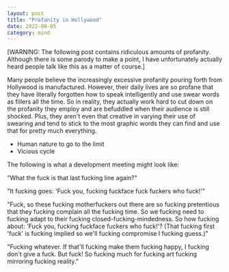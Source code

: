 ```yaml
---
layout: post
title: "Profanity in Hollywood"
date: 2022-08-05
category: mind
---
```


[WARNING: The following post contains ridiculous amounts of profanity. Although there is some parody to make a point, I have unfortunately actually heard people talk like this as a matter of course.]

Many people believe the increasingly excessive profanity pouring forth from Hollywood is manufactured. However, their daily lives are so profane that they have literally forgotten how to speak intelligently and use swear words as fillers all the time. So in reality, they actually work hard to cut down on the profanity they employ and are befuddled when their audience is still shocked. Plus, they aren't even that creative in varying their use of swearing and tend to stick to the most graphic words they can find and use that for pretty much everything.

- Human nature to go to the limit
- Vicious cycle

The following is what a development meeting might look like:

"What the fuck is that last fucking line again?"

"It fucking goes: 'Fuck you, fucking fuckface fuck fuckers who fuck!'"

"Fuck, so these fucking motherfuckers out there are so fucking pretentious that they fucking complain all the fucking time. So we fucking need to fucking adapt to their fucking closed-fucking-mindedness. So how fucking about: 'Fuck you, fucking fuckface fuckers who fuck!'? (That fucking first 'fuck' is fucking implied so we'll fucking compromise I fucking guess.)"

"Fucking whatever. If that'll fucking make them fucking happy, I fucking don't give a fuck. But fuck! So fucking much for fucking art fucking mirroring fucking reality."
